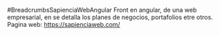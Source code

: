 #BreadcrumbsSapienciaWebAngular
Front en angular, de una web empresarial, en se detalla los planes de negocios, portafolios etre otros. Pagina web: https://sapienciaweb.com/
